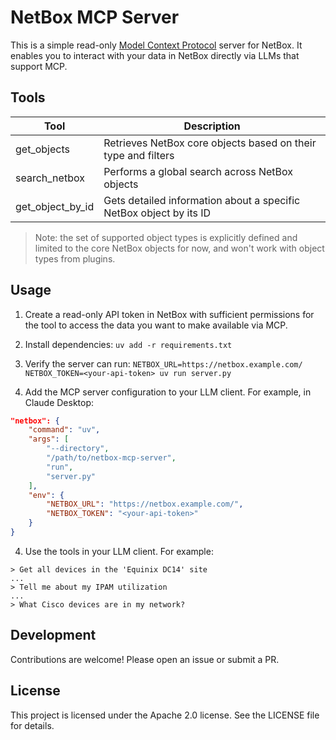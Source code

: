 # NetBox MCP Server

This is a simple read-only [Model Context Protocol](https://modelcontextprotocol.io/) server for NetBox.  It enables you to interact with your data in NetBox directly via LLMs that support MCP.

## Tools

| Tool | Description |
|------|-------------|
| get_objects | Retrieves NetBox core objects based on their type and filters |
| search_netbox | Performs a global search across NetBox objects |
| get_object_by_id | Gets detailed information about a specific NetBox object by its ID |

> Note: the set of supported object types is explicitly defined and limited to the core NetBox objects for now, and won't work with object types from plugins.

## Usage

1. Create a read-only API token in NetBox with sufficient permissions for the tool to access the data you want to make available via MCP.

2. Install dependencies: `uv add -r requirements.txt`

3. Verify the server can run: `NETBOX_URL=https://netbox.example.com/ NETBOX_TOKEN=<your-api-token> uv run server.py`

3. Add the MCP server configuration to your LLM client.  For example, in Claude Desktop:

```json
"netbox": {
    "command": "uv",
    "args": [
        "--directory",
        "/path/to/netbox-mcp-server",
        "run",
        "server.py"
    ],
    "env": {
        "NETBOX_URL": "https://netbox.example.com/",
        "NETBOX_TOKEN": "<your-api-token>"
    }
}
```

4. Use the tools in your LLM client.  For example:

```text
> Get all devices in the 'Equinix DC14' site
...
> Tell me about my IPAM utilization
...
> What Cisco devices are in my network?
```

## Development

Contributions are welcome!  Please open an issue or submit a PR.

## License

This project is licensed under the Apache 2.0 license.  See the LICENSE file for details.
